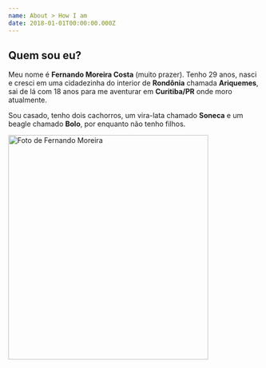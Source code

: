 ```yaml
---
name: About > How I am
date: 2018-01-01T00:00:00.000Z
---
```

<div class="aboutme__content">

## Quem sou eu?

Meu nome é **Fernando Moreira Costa** (muito prazer). Tenho 29 anos, nasci e cresci em uma cidadezinha do interior de **Rondônia** chamada **Ariquemes**, sai de lá com 18 anos para me aventurar em **Curitiba/PR** onde moro atualmente.

Sou casado, tenho dois cachorros, um vira-lata chamado **Soneca** e um beagle chamado **Bolo**, por enquanto não tenho filhos.

</div>

<div class="aboutme__thumb">
  <img src="/images/about/avatar.jpg" srcset="/images/about/avatar@2x.jpg 2x" alt="Foto de Fernando Moreira" width="400" height="450">
</div>
